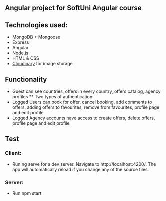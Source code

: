 ## Angular project for SoftUni Angular course

## Technologies used:
* MongoDB + Mongoose
* Express
* Angular
* Node.js
* HTML & CSS
* [Cloudinary](https://cloudinary.com/) for image storage

## Functionality
* Guest can see countries, offers in every country, offers catalog, agency profiles
** Two types of authentication:
* Logged Users can book for offer, cancel booking, add comments to offers, adding offers to favourites, remove from favourites, profile page and edit profile
* Logged Agency accounts have access to create offers, delete offers, profile page and edit profile

## Test
### Client:
* Run ng serve for a dev server. Navigate to http://localhost:4200/. The app will automatically reload if you change any of the source files.

### Server:
* Run npm start

